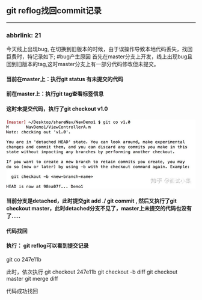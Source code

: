 ## git reflog找回commit记录

---

### abbrlink: 21

今天线上出现bug, 在切换到旧版本的时候，由于误操作导致本地代码丢失，找回巨费时，特记录如下; #bug产生原因 首先在master分支上开发，线上出现bug且回到旧版本的tag,这时master分支上有一部分代码修改但未提交。

#### **当前在master上：执行git status 有未提交的代码**

#### **前在master上：执行git tag查看标签信息**

#### **这时未提交代码，执行了git checkout v1.0**

![v2-09de9e74f3d429e31690956ae3b32eec_1440w.jpeg](git%20reflog%E6%89%BE%E5%9B%9Ecommit%E8%AE%B0%E5%BD%95.assets/v2-09de9e74f3d429e31690956ae3b32eec_1440w.jpeg)

#### **当前分支是detached，此时提交git add ./ git commit , 然后又执行了git checkout master，此时detached分支不见了，master上未提交的代码也没有了.....**

#### **代码找回**

#### **执行： git reflog可以看到提交记录**

git co 247e11b

此时，依次执行 git checkout 247e11b git checkout -b diff git checkout master git merge diff

代码成功找回

